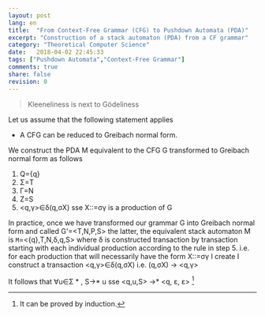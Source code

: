 ```yaml
---
layout: post
lang: en
title:  "From Context-Free Grammar (CFG) to Pushdown Automata (PDA)"
excerpt: "Construction of a stack automaton (PDA) from a CF grammar"
category: "Theoretical Computer Science"
date:   2018-04-02 22:45:33
tags: ["Pushdown Automata","Context-Free Grammar"]
comments: true
share: false
revision: 0
---
```


> Kleeneliness is next to Gödeliness 

   Let us assume that the following statement applies

* A CFG can be reduced to Greibach normal form.

We construct the PDA M equivalent to the CFG G transformed to Greibach normal form as follows

1. Q={q}
2. &Sigma;=T
3. &Gamma;=N
4. Z=S
5. <q,&gamma;>&isin;&delta;(q,&sigma;X) sse X::=&sigma;&gamma; is a production of G

In practice, once we have transformed our grammar G into Greibach normal form and called G'=<T,N,P,S> the latter, the equivalent stack automaton M is
`M`=<{q},T,N,&delta;,q,S> where &delta; is constructed transaction by transaction starting with each individual production according to the rule in step 5. i.e. for each production that will necessarily have the form X::=&sigma;&gamma; I create I construct a transaction <q,&gamma;>&isin;&delta;(q,&sigma;X) i.e. (q,&sigma;X) -> <q,&gamma;>

It follows that &forall;u&isin;&Sigma; * , S->* u sse <q,u,S> ->* <q, &epsilon;, &epsilon;> [^footnote1]


[^footnote1]: It can be proved by induction.